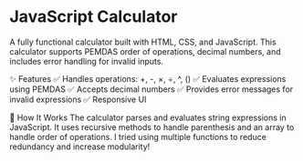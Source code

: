 # JavaScript Calculator
A fully functional calculator built with HTML, CSS, and JavaScript. This calculator supports PEMDAS order of operations, decimal numbers, and includes error handling for invalid inputs.

✨ Features
✅ Handles operations: +, -, ×, ÷, ^, ()
✅ Evaluates expressions using PEMDAS
✅ Accepts decimal numbers
✅ Provides error messages for invalid expressions
✅ Responsive UI

🚀 How It Works
The calculator parses and evaluates string expressions in JavaScript. It uses recursive methods to handle parenthesis and an array to handle order of operations. I tried using multiple functions to reduce redundancy and increase modularity!
